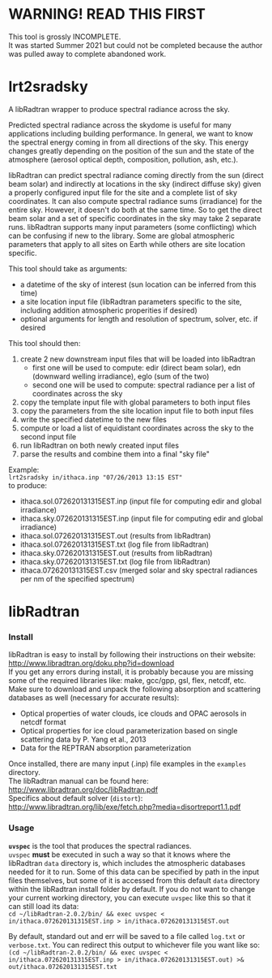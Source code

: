 # WARNING! READ THIS FIRST
This tool is grossly INCOMPLETE.  
It was started Summer 2021 but could not be completed because the author was pulled away to complete abandoned work.  

# lrt2sradsky
A libRadtran wrapper to produce spectral radiance across the sky.  

Predicted spectral radiance across the skydome is useful for many applications including building performance. In general, we want to know the spectral energy coming in from all directions of the sky. This energy changes greatly depending on the position of the sun and the state of the atmosphere (aerosol optical depth, composition, pollution, ash, etc.).  

libRadtran can predict spectral radiance coming directly from the sun (direct beam solar) and indirectly at locations in the sky (indirect diffuse sky) given a properly configured input file for the site and a complete list of sky coordinates. It can also compute spectral radiance sums (irradiance) for the entire sky. However, it doesn't do both at the same time. So to get the direct beam solar and a set of specific coordinates in the sky may take 2 separate runs. libRadtran supports many input parameters (some conflicting) which can be confusing if new to the library. Some are global atmospheric parameters that apply to all sites on Earth while others are site location specific.  

This tool should take as arguments:  
- a datetime of the sky of interest (sun location can be inferred from this time)
- a site location input file (libRadtran parameters specific to the site, including addition atmospheric properities if desired)
- optional arguments for length and resolution of spectrum, solver, etc. if desired

This tool should then:
1. create 2 new downstream input files that will be loaded into libRadtran
    - first one will be used to compute: edir (direct beam solar), edn (downward welling irradiance), eglo (sum of the two)
    - second one will be used to compute: spectral radiance per a list of coordinates across the sky
2. copy the template input file with global parameters to both input files
5. copy the parameters from the site location input file to both input files
7. write the specified datetime to the new files
8. compute or load a list of equidistant coordinates across the sky to the second input file
9. run libRadtran on both newly created input files
10. parse the results and combine them into a final "sky file"  

Example:  
`lrt2sradsky in/ithaca.inp "07/26/2013 13:15 EST"`  
to produce:  
- ithaca.sol.072620131315EST.inp (input file for computing edir and global irradiance)  
- ithaca.sky.072620131315EST.inp (input file for computing edir and global irradiance)  
- ithaca.sol.072620131315EST.out (results from libRadtran)  
- ithaca.sol.072620131315EST.txt (log file from libRadtran) 
- ithaca.sky.072620131315EST.out (results from libRadtran)  
- ithaca.sky.072620131315EST.txt (log file from libRadtran)   
- ithaca.072620131315EST.csv (merged solar and sky spectral radiances per nm of the specified spectrum)

# libRadtran 
### Install
libRadtran is easy to install by following their instructions on their website: http://www.libradtran.org/doku.php?id=download  
If you get any errors during install, it is probably because you are missing some of the required libraries like: make, gcc/gpp, gsl, flex, netcdf, etc.  
Make sure to download and unpack the following absorption and scattering databases as well (necessary for accurate results):  
- Optical properties of water clouds, ice clouds and OPAC aerosols in netcdf format  
- Optical properties for ice cloud parameterization based on single scattering data by P. Yang et al., 2013  
- Data for the REPTRAN absorption parameterization  

Once installed, there are many input (.inp) file examples in the `examples` directory.  
The libRadtran manual can be found here: http://www.libradtran.org/doc/libRadtran.pdf  
Specifics about default solver (`distort`): http://www.libradtran.org/lib/exe/fetch.php?media=disortreport1.1.pdf   

### Usage
**`uvspec`** is the tool that produces the spectral radiances.  
`uvspec` **must** be executed in such a way so that it knows where the libRadtran `data` directory is, which includes the atmospheric databases needed for it to run. Some of this data can be specified by path in the input files themselves, but some of it is accessed from this default `data` directory within the libRadtran install folder by default. If you do not want to change your current working directory, you can execute `uvspec` like this so that it can still load its data:  
`cd ~/libRadtran-2.0.2/bin/ && exec uvspec < in/ithaca.072620131315EST.inp > in/ithaca.072620131315EST.out`  

By default, standard out and err will be saved to a file called `log.txt` or `verbose.txt`. You can redirect this output to whichever file you want like so:  
`(cd ~/libRadtran-2.0.2/bin/ && exec uvspec < in/ithaca.072620131315EST.inp > in/ithaca.072620131315EST.out) >& out/ithaca.072620131315EST.txt`
